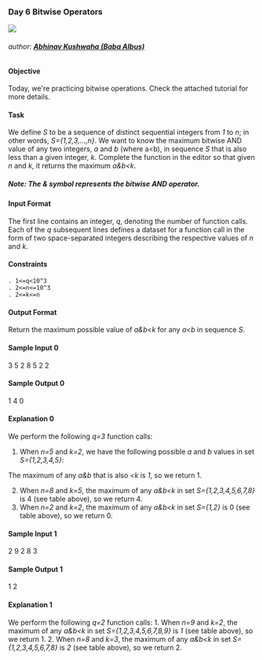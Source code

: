 ### Day 6 Bitwise Operators

![](https://hrcdn.net/hackerrank/assets/brand/h_mark_sm-9c05999c62674028552f4e813728e591.svg)
###### author: [**Abhinav Kushwaha (Baba Albus)**](http://babaalbus.com/ "http://babaalbus.com/")

#### Objective
Today, we're practicing bitwise operations. Check the attached tutorial for more details.

#### Task
We define *S* to be a sequence of distinct sequential integers from *1* to *n*; in other words, *S={1,2,3,...,n}*. 
We want to know the maximum bitwise AND value of any two integers, *a* and *b* (where a<b), in sequence *S* that 
is also less than a given integer, *k*.
Complete the function in the editor so that given *n* and *k*, it returns the maximum *a&b<k*.

##### Note: The & symbol represents the bitwise AND operator.

#### Input Format
The first line contains an integer, *q*, denoting the number of function calls. 
Each of the *q* subsequent lines defines a dataset for a function call in the form of two space-separated integers describing the respective values of *n* and *k*.

#### Constraints
	. 1<=q<10^3
	. 2<=n<=10^3
	. 2<=k<=n
	
#### Output Format
Return the maximum possible value of *a&b<k* for any *a<b* in sequence *S*.

#### Sample Input 0
3
5 2
8 5
2 2

#### Sample Output 0
1
4
0

#### Explanation 0
We perform the following *q=3* function calls:
 1. When *n=5* and *k=2*, we have the following possible *a* and *b* values in set *S={1,2,3,4,5}*:

The maximum of any *a&b* that is also *<k* is *1*, so we return 1.

 2. When *n=8* and *k=5*, the maximum of any *a&b<k* in set *S={1,2,3,4,5,6,7,8}* is 4 (see table above), so we return 4.
 3. When *n=2* and *k=2*, the maximum of any *a&b<k* in set *S={1,2}* is 0 (see table above), so we return 0.

#### Sample Input 1
2
9 2
8 3

#### Sample Output 1
1
2

#### Explanation 1
We perform the following *q=2* function calls:
	1. When *n=9* and *k=2*, the maximum of any *a&b<k* in set *S={1,2,3,4,5,6,7,8,9}* is *1* (see table above), so we return 1.
	2. When *n=8* and *k=3*, the maximum of any *a&b<k* in set *S={1,2,3,4,5,6,7,8}* is *2* (see table above), so we return 2.